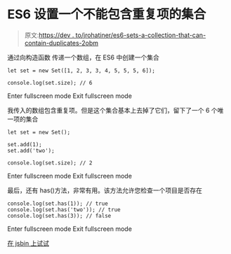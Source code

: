 # ES6 设置一个不能包含重复项的集合

> 原文:[https://dev . to/jrohatiner/es6-sets-a-collection-that-can-contain-duplicates-2obm](https://dev.to/jrohatiner/es6-sets-a-collection-that-cannot-contain-duplicates-2obm)

通过向构造函数
传递一个数组，在 ES6 中创建一个集合

```
let set = new Set([1, 2, 3, 3, 4, 5, 5, 5, 6]);

console.log(set.size); // 6 
```

Enter fullscreen mode Exit fullscreen mode

我传入的数组包含重复项。但是这个集合基本上去掉了它们，留下了一个 6 个唯一项的集合

```
let set = new Set();

set.add(1);
set.add('two');

console.log(set.size); // 2 
```

Enter fullscreen mode Exit fullscreen mode

最后，还有 has()方法，非常有用。该方法允许您检查一个项目是否存在

```
console.log(set.has(1)); // true
console.log(set.has('two')); // true
console.log(set.has(3)); // false 
```

Enter fullscreen mode Exit fullscreen mode

[在 jsbin 上试试](https://jsbin.com/poqoyoh/edit?html,js,console,output)